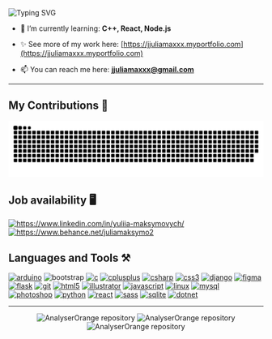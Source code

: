 <picture>
  <source media="(prefers-color-scheme: dark)" srcset="https://readme-typing-svg.demolab.com?font=Fira+Code&duration=4000&pause=100&size=27&color=FFFFFF&vCenter=true&multiline=true&width=1000&height=73&lines=Hii!+I'm+Yuliia+:)">
  <source media="(prefers-color-scheme: light)" srcset="https://readme-typing-svg.demolab.com?font=Fira+Code&duration=4000&pause=100&size=27&color=000000&vCenter=true&multiline=true&width=1000&height=73&lines=Hii!+I'm+Yuliia+:)">
  <img alt="Typing SVG" src="https://readme-typing-svg.demolab.com?font=Fira+Code&duration=4000&pause=100&size=27&color=000000&vCenter=true&multiline=true&width=1000&height=73&lines=Hii!+I'm+Yuliia+:);">
</picture>

- 🌱 I’m currently learning: **C++, React, Node.js**

- ✨ See more of my work here: [https://jjuliamaxxx.myportfolio.com](https://jjuliamaxxx.myportfolio.com)

- 📫 You can reach me here: **jjuliamaxxx@gmail.com**

<hr>
<h2>My Contributions 🐍</h2>
<picture>
  <source media="(prefers-color-scheme: dark)" srcset="https://raw.githubusercontent.com/juliamaxx/juliamaxx/output/github-contribution-grid-snake-dark.svg">
  <source media="(prefers-color-scheme: light)" srcset="https://raw.githubusercontent.com/juliamaxx/juliamaxx/output/github-contribution-grid-snake.svg">
  <img alt="github contribution grid snake animation" src="https://raw.githubusercontent.com/juliamaxx/juliamaxx/output/github-contribution-grid-snake.svg">
</picture>

<h2 align="left">Job availability 🖥️</h2>

<p align="left">
<a href="https://linkedin.com/in/https://www.linkedin.com/in/yuliia-maksymovych/" target="blank"><img src="https://skillicons.dev/icons?i=linkedin" alt="https://www.linkedin.com/in/yuliia-maksymovych/" height="40" width="40"/></a>&nbsp;<a href="https://www.behance.net/https://www.behance.net/juliamaksymo2" target="blank"><img src="https://www.shareicon.net/data/128x128/2017/04/13/883901_design_512x512.png" alt="https://www.behance.net/juliamaksymo2" height="40" width="40" /></a>
</p>
<h2 align="left">Languages and Tools ⚒️</h2>
<p align="left">
  <a href="https://www.arduino.cc/" target="_blank" rel="noreferrer"><img src="https://skillicons.dev/icons?i=arduino" alt="arduino" width="40" height="40"/></a> 
  <a href="https://getbootstrap.com" target="_blank" rel="noreferrer" style="text-decoration:none"><img src="https://skillicons.dev/icons?i=bootstrap" alt="bootstrap" width="40" height="40"/></a>
  <a href="https://www.cprogramming.com/" target="_blank" rel="noreferrer"><img src="https://skillicons.dev/icons?i=c" alt="c" width="40" height="40"/></a>
  <a href="https://www.w3schools.com/cpp/" target="_blank" rel="noreferrer"><img src="https://skillicons.dev/icons?i=cpp" alt="cplusplus" width="40" height="40"/></a>
  <a href="https://www.w3schools.com/cs/" target="_blank" rel="noreferrer"><img src="https://skillicons.dev/icons?i=cs" alt="csharp" width="40" height="40"/></a> 
  <a href="https://www.w3schools.com/css/" target="_blank" rel="noreferrer"><img src="https://skillicons.dev/icons?i=css" alt="css3" width="40" height="40"/></a>
  <a href="https://www.djangoproject.com/" target="_blank" rel="noreferrer"><img src="https://skillicons.dev/icons?i=django" alt="django" width="40" height="40"/></a>
  <a href="https://www.figma.com/" target="_blank" rel="noreferrer"><img src="https://skillicons.dev/icons?i=figma" alt="figma" width="40" height="40"/></a> 
  <a href="https://flask.palletsprojects.com/" target="_blank" rel="noreferrer"><img src="https://skillicons.dev/icons?i=flask" alt="flask" width="40" height="40"/></a>
  <a href="https://git-scm.com/" target="_blank" rel="noreferrer"><img src="https://skillicons.dev/icons?i=git" alt="git" width="40" height="40"/></a>
  <a href="https://www.w3.org/html/" target="_blank" rel="noreferrer"><img src="https://skillicons.dev/icons?i=html" alt="html5" width="40" height="40"/></a>
  <a href="https://www.adobe.com/in/products/illustrator.html" target="_blank" rel="noreferrer"><img src="https://skillicons.dev/icons?i=illustrator" alt="illustrator" width="40" height="40"/></a>
  <a href="https://developer.mozilla.org/en-US/docs/Web/JavaScript" target="_blank" rel="noreferrer"><img src="https://skillicons.dev/icons?i=javascript" alt="javascript" width="40" height="40"/></a>
  <a href="https://www.linux.org/" target="_blank" rel="noreferrer"><img src="https://skillicons.dev/icons?i=linux" alt="linux" width="40" height="40"/></a>
  <a href="https://www.mysql.com/" target="_blank" rel="noreferrer"><img src="https://skillicons.dev/icons?i=mysql" alt="mysql" width="40" height="40"/></a>
  <a href="https://www.photoshop.com/en" target="_blank" rel="noreferrer"><img src="https://skillicons.dev/icons?i=photoshop" alt="photoshop" width="40" height="40"/></a>
  <a href="https://www.python.org" target="_blank" rel="noreferrer"><img src="https://skillicons.dev/icons?i=py" alt="python" width="40" height="40"/></a>
  <a href="https://reactjs.org/" target="_blank" rel="noreferrer"><img src="https://skillicons.dev/icons?i=react" alt="react" width="40" height="40"/></a>
  <a href="https://sass-lang.com" target="_blank" rel="noreferrer"><img src="https://skillicons.dev/icons?i=sass" alt="sass" width="40" height="40"/></a>
  <a href="https://www.sqlite.org/" target="_blank" rel="noreferrer"><img src="https://skillicons.dev/icons?i=sqlite" alt="sqlite" width="40" height="40"/></a> 
  <a href="https://dotnet.microsoft.com" target="_blank" rel="noreferrer"><img src="https://skillicons.dev/icons?i=dotnet" alt="dotnet" width="40" height="40"/></a> 
</p>
<hr>
<div align=center> 
  <picture>
    <source media="(prefers-color-scheme: dark)" srcset="https://github-readme-stats.vercel.app/api?username=juliamaxx&show_icons=true&locale=en&border_radius=10&theme=react&rank_icon=github"/>
    <img width=390 alt="AnalyserOrange repository" src="https://github-readme-stats.vercel.app/api?username=juliamaxx&border_radius=10&show_icons=true&locale=en&rank_icon=github"/>
  </picture>
  
  <picture>
    <source media="(prefers-color-scheme: dark)" srcset="https://github-readme-streak-stats.herokuapp.com/?user=juliamaxx&border_radius=10&theme=react"/>
    <img width=415 alt="AnalyserOrange repository" src="https://github-readme-streak-stats.herokuapp.com/?user=juliamaxx&border_radius=10&theme=default"/>
  </picture>
  
  <br>
  
  <picture align=center>
    <source media="(prefers-color-scheme: dark)" srcset="https://github-readme-stats.vercel.app/api/top-langs?username=juliamaxx&show_icons=true&locale=en&border_radius=10&layout=compact&theme=react"/>
    <img width=300 alt="AnalyserOrange repository" src="https://github-readme-stats.vercel.app/api/top-langs?username=juliamaxx&show_icons=true&locale=en&border_radius=10&layout=compact"/>
  </picture>
</div>
